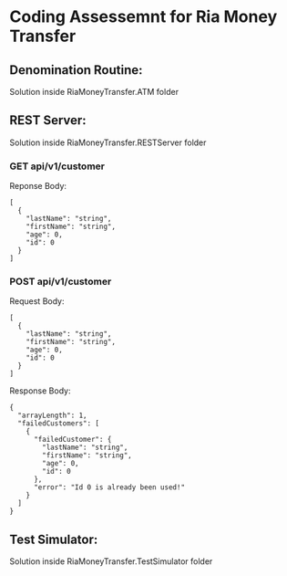 
# Coding Assessemnt for Ria Money Transfer

## Denomination Routine:
Solution inside RiaMoneyTransfer.ATM folder

## REST Server:
Solution inside RiaMoneyTransfer.RESTServer folder

### GET api/v1/customer

Reponse Body:

    [
      {
        "lastName": "string",
        "firstName": "string",
        "age": 0,
        "id": 0
      }
    ]

### POST api/v1/customer

Request Body:

    [
      {
        "lastName": "string",
        "firstName": "string",
        "age": 0,
        "id": 0
      }
    ]

Response Body:

    {
      "arrayLength": 1,
      "failedCustomers": [
        {
          "failedCustomer": {
            "lastName": "string",
            "firstName": "string",
            "age": 0,
            "id": 0
          },
          "error": "Id 0 is already been used!"
        }
      ]
    }


## Test Simulator:
Solution inside RiaMoneyTransfer.TestSimulator folder
